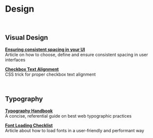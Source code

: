 # Design

<br>

## Visual Design

**[Ensuring consistent spacing in your UI](https://getaround.tech/design-system-spacings)**<br>
Article on how to choose, define and ensure consistent spacing in user interfaces

**[Checkbox Text Alignment](https://twitter.com/adamwathan/status/1217864323466432516)**<br>
CSS trick for proper checkbox text alignment

<br>

## Typography

**[Typography Handbook](http://typographyhandbook.com)**<br>
A concise, referential guide on best web typographic practices

**[Font Loading Checklist](https://www.zachleat.com/web/font-checklist)**<br>
Article about how to load fonts in a user-friendly and performant way
